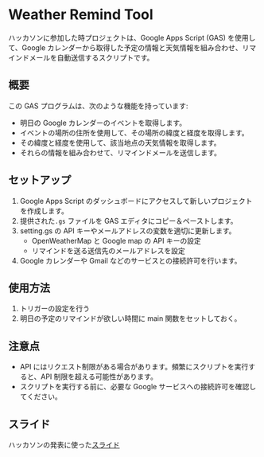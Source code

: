# Weather Remind Tool

ハッカソンに参加した時プロジェクトは、Google Apps Script (GAS) を使用して、Google カレンダーから取得した予定の情報と天気情報を組み合わせ、リマインドメールを自動送信するスクリプトです。

## 概要

この GAS プログラムは、次のような機能を持っています:

- 明日の Google カレンダーのイベントを取得します。
- イベントの場所の住所を使用して、その場所の緯度と経度を取得します。
- その緯度と経度を使用して、該当地点の天気情報を取得します。
- それらの情報を組み合わせて、リマインドメールを送信します。

## セットアップ

1. Google Apps Script のダッシュボードにアクセスして新しいプロジェクトを作成します。
2. 提供された`.gs` ファイルを GAS エディタにコピー＆ペーストします。
3. setting.gs の API キーやメールアドレスの変数を適切に更新します。
   - OpenWeatherMap と Google map の API キーの設定
   - リマインドを送る送信先のメールアドレスを設定
4. Google カレンダーや Gmail などのサービスとの接続許可を行います。

## 使用方法

1. トリガーの設定を行う
2. 明日の予定のリマインドが欲しい時間に main 関数をセットしておく。

## 注意点

- API にはリクエスト制限がある場合があります。頻繁にスクリプトを実行すると、API 制限を超える可能性があります。
- スクリプトを実行する前に、必要な Google サービスへの接続許可を確認してください。

## スライド

ハッカソンの発表に使った[スライド](https://docs.google.com/presentation/d/1KdjD6N4tHd4v8lN2CmsKrPxrXqkWeBWv-4O-1Ulrjwc/edit?usp=sharing)
